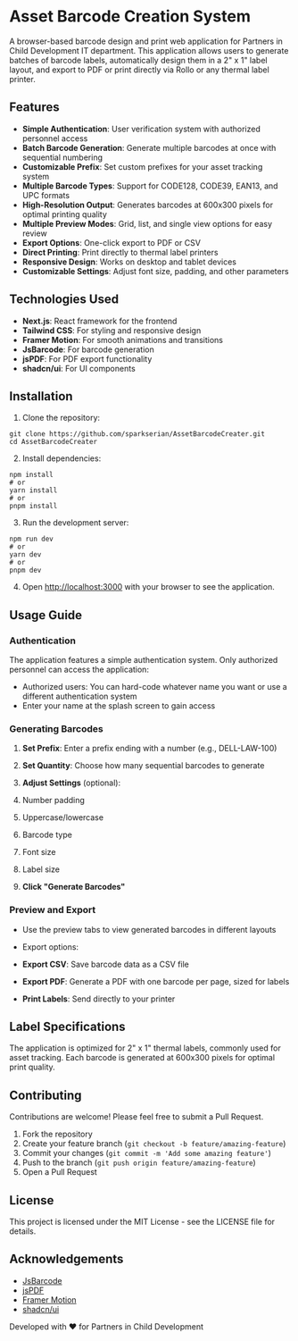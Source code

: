 # Asset Barcode Creation System

A browser-based barcode design and print web application for Partners in Child Development IT department. This application allows users to generate batches of barcode labels, automatically design them in a 2" x 1" label layout, and export to PDF or print directly via Rollo or any thermal label printer.

## Features

- **Simple Authentication**: User verification system with authorized personnel access
- **Batch Barcode Generation**: Generate multiple barcodes at once with sequential numbering
- **Customizable Prefix**: Set custom prefixes for your asset tracking system
- **Multiple Barcode Types**: Support for CODE128, CODE39, EAN13, and UPC formats
- **High-Resolution Output**: Generates barcodes at 600x300 pixels for optimal printing quality
- **Multiple Preview Modes**: Grid, list, and single view options for easy review
- **Export Options**: One-click export to PDF or CSV
- **Direct Printing**: Print directly to thermal label printers
- **Responsive Design**: Works on desktop and tablet devices
- **Customizable Settings**: Adjust font size, padding, and other parameters


## Technologies Used

- **Next.js**: React framework for the frontend
- **Tailwind CSS**: For styling and responsive design
- **Framer Motion**: For smooth animations and transitions
- **JsBarcode**: For barcode generation
- **jsPDF**: For PDF export functionality
- **shadcn/ui**: For UI components


## Installation

1. Clone the repository:

```shellscript
git clone https://github.com/sparkserian/AssetBarcodeCreater.git
cd AssetBarcodeCreater
```


2. Install dependencies:

```shellscript
npm install
# or
yarn install
# or
pnpm install
```


3. Run the development server:

```shellscript
npm run dev
# or
yarn dev
# or
pnpm dev
```


4. Open [http://localhost:3000](http://localhost:3000) with your browser to see the application.


## Usage Guide

### Authentication

The application features a simple authentication system. Only authorized personnel can access the application:

- Authorized users: You can hard-code whatever name you want or use a different authentication system
- Enter your name at the splash screen to gain access


### Generating Barcodes

1. **Set Prefix**: Enter a prefix ending with a number (e.g., DELL-LAW-100)
2. **Set Quantity**: Choose how many sequential barcodes to generate
3. **Adjust Settings** (optional):

1. Number padding
2. Uppercase/lowercase
3. Barcode type
4. Font size
5. Label size



4. **Click "Generate Barcodes"**


### Preview and Export

- Use the preview tabs to view generated barcodes in different layouts
- Export options:

- **Export CSV**: Save barcode data as a CSV file
- **Export PDF**: Generate a PDF with one barcode per page, sized for labels
- **Print Labels**: Send directly to your printer





## Label Specifications

The application is optimized for 2" x 1" thermal labels, commonly used for asset tracking. Each barcode is generated at 600x300 pixels for optimal print quality.


## Contributing

Contributions are welcome! Please feel free to submit a Pull Request.

1. Fork the repository
2. Create your feature branch (`git checkout -b feature/amazing-feature`)
3. Commit your changes (`git commit -m 'Add some amazing feature'`)
4. Push to the branch (`git push origin feature/amazing-feature`)
5. Open a Pull Request


## License

This project is licensed under the MIT License - see the LICENSE file for details.

## Acknowledgements

- [JsBarcode](https://github.com/lindell/JsBarcode)
- [jsPDF](https://github.com/MrRio/jsPDF)
- [Framer Motion](https://www.framer.com/motion/)
- [shadcn/ui](https://ui.shadcn.com/)



Developed with ❤️ for Partners in Child Development
